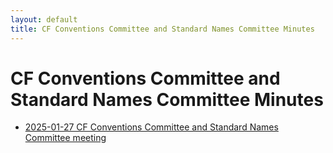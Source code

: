 ```yaml
---
layout: default
title: CF Conventions Committee and Standard Names Committee Minutes
---
```


# CF Conventions Committee and Standard Names Committee Minutes

* [2025-01-27 CF Conventions Committee and Standard Names Committee meeting](committee_meeting_minutes_2025-01-27.md)
